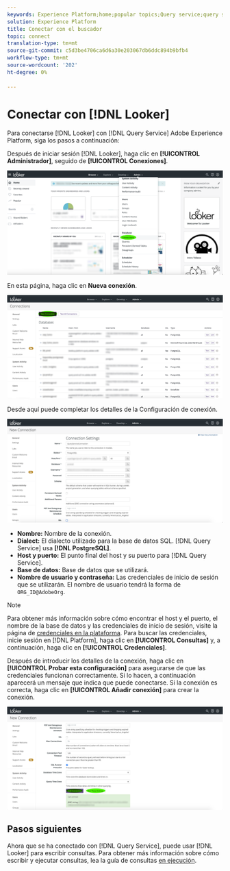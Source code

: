 ```yaml
---
keywords: Experience Platform;home;popular topics;Query service;query service;Looker;looker;connect to query service;
solution: Experience Platform
title: Conectar con el buscador
topic: connect
translation-type: tm+mt
source-git-commit: c5d3be4706ca6d6a30e203067db6ddc894b9bfb4
workflow-type: tm+mt
source-wordcount: '202'
ht-degree: 0%

---
```



# Conectar con [!DNL Looker]

Para conectarse [!DNL Looker] con [!DNL Query Service] Adobe Experience Platform, siga los pasos a continuación:

Después de iniciar sesión [!DNL Looker], haga clic en **[!UICONTROL Administrador]**, seguido de **[!UICONTROL Conexiones]**.

![](../images/clients/looker/click-admin-connections.png)

En esta página, haga clic en **Nueva conexión**.

![](../images/clients/looker/click-new-connection.png)

Desde aquí puede completar los detalles de la Configuración de conexión.

![](../images/clients/looker/new-connection.png)

- **Nombre:** Nombre de la conexión.
- **Dialect:** El dialecto utilizado para la base de datos SQL. [!DNL Query Service] usa **[!DNL PostgreSQL]**.
- **Host y puerto:** El punto final del host y su puerto para [!DNL Query Service].
- **Base de datos:** Base de datos que se utilizará.
- **Nombre de usuario y contraseña:** Las credenciales de inicio de sesión que se utilizarán. El nombre de usuario tendrá la forma de `ORG_ID@AdobeOrg`.

>[!NOTE]
>
>Para obtener más información sobre cómo encontrar el host y el puerto, el nombre de la base de datos y las credenciales de inicio de sesión, visite la página de [credenciales en la plataforma](https://platform.adobe.com/query/configuration). Para buscar las credenciales, inicie sesión en [!DNL Platform], haga clic en **[!UICONTROL Consultas]** y, a continuación, haga clic en **[!UICONTROL Credenciales]**.

Después de introducir los detalles de la conexión, haga clic en **[!UICONTROL Probar esta configuración]** para asegurarse de que las credenciales funcionan correctamente. Si lo hacen, a continuación aparecerá un mensaje que indica que puede conectarse. Si la conexión es correcta, haga clic en **[!UICONTROL Añadir conexión]** para crear la conexión.

![](../images/clients/looker/click-test-connection.png)

## Pasos siguientes

Ahora que se ha conectado con [!DNL Query Service], puede usar [!DNL Looker] para escribir consultas. Para obtener más información sobre cómo escribir y ejecutar consultas, lea la guía de consultas [en ejecución](../creating-queries/creating-queries.md).